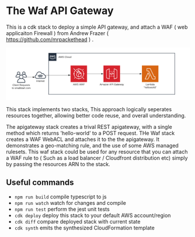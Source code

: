 # The Waf API Gateway


This is a cdk stack to deploy a simple API gateway, and attach a WAF ( web applicaiton Firewall ) from Andrew Frazer ( <https://github.com/mrpackethead> ) .

![architecture](img/the-waf-apigateway.png)

This stack implements two stacks, This approach logically seperates resources together, allowing better code reuse, and overall understanding. 

The apigateway stack creates a trival REST apigateway, with a single method which returns 'hello-world' to a POST request. 
THe Waf stack creates a WAF WebACL and attaches it to the the apigateway.    It demonstrates a geo-matching rule, and the use of some AWS managed rulesets.    This waf stack could be used for any resource that you can attach a WAF rule to ( Such as a load balancer / Cloudfront distribution etc) simply by passing the resources ARN to the stack. 

## Useful commands

 * `npm run build`   compile typescript to js
 * `npm run watch`   watch for changes and compile
 * `npm run test`    perform the jest unit tests
 * `cdk deploy`      deploy this stack to your default AWS account/region
 * `cdk diff`        compare deployed stack with current state
 * `cdk synth`       emits the synthesized CloudFormation template

